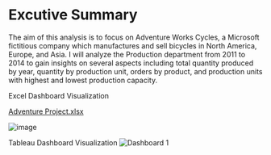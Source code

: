 # Excutive Summary
The aim of this analysis is to focus on Adventure Works Cycles, a Microsoft fictitious company which manufactures and sell bicycles in North America, Europe, and Asia. I will analyze the Production department from 2011 to 2014 to gain insights on several aspects including total quantity produced by year, quantity by production unit, orders by product, and production units with highest and lowest production capacity.

Excel Dashboard Visualization

[Adventure Project.xlsx](https://github.com/mmankoji/Adventure-Works/files/11983275/Adventure.Project.xlsx)

![image](https://github.com/mmankoji/Adventure-Works/assets/81578274/a58dc6c9-7fa8-4c87-821f-d838697bd928)


Tableau Dashboard Visualization
![Dashboard 1](https://github.com/mmankoji/Adventure-Works/assets/81578274/eae822c1-75cd-4891-a939-025c2264a9cd)

